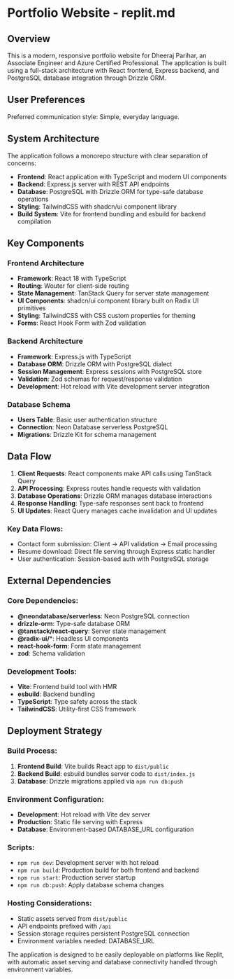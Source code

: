 # Portfolio Website - replit.md

## Overview

This is a modern, responsive portfolio website for Dheeraj Parihar, an Associate Engineer and Azure Certified Professional. The application is built using a full-stack architecture with React frontend, Express backend, and PostgreSQL database integration through Drizzle ORM.

## User Preferences

Preferred communication style: Simple, everyday language.

## System Architecture

The application follows a monorepo structure with clear separation of concerns:

- **Frontend**: React application with TypeScript and modern UI components
- **Backend**: Express.js server with REST API endpoints
- **Database**: PostgreSQL with Drizzle ORM for type-safe database operations
- **Styling**: TailwindCSS with shadcn/ui component library
- **Build System**: Vite for frontend bundling and esbuild for backend compilation

## Key Components

### Frontend Architecture
- **Framework**: React 18 with TypeScript
- **Routing**: Wouter for client-side routing
- **State Management**: TanStack Query for server state management
- **UI Components**: shadcn/ui component library built on Radix UI primitives
- **Styling**: TailwindCSS with CSS custom properties for theming
- **Forms**: React Hook Form with Zod validation

### Backend Architecture
- **Framework**: Express.js with TypeScript
- **Database ORM**: Drizzle ORM with PostgreSQL dialect
- **Session Management**: Express sessions with PostgreSQL store
- **Validation**: Zod schemas for request/response validation
- **Development**: Hot reload with Vite development server integration

### Database Schema
- **Users Table**: Basic user authentication structure
- **Connection**: Neon Database serverless PostgreSQL
- **Migrations**: Drizzle Kit for schema management

## Data Flow

1. **Client Requests**: React components make API calls using TanStack Query
2. **API Processing**: Express routes handle requests with validation
3. **Database Operations**: Drizzle ORM manages database interactions
4. **Response Handling**: Type-safe responses sent back to frontend
5. **UI Updates**: React Query manages cache invalidation and UI updates

### Key Data Flows:
- Contact form submission: Client → API validation → Email processing
- Resume download: Direct file serving through Express static handler
- User authentication: Session-based auth with PostgreSQL storage

## External Dependencies

### Core Dependencies:
- **@neondatabase/serverless**: Neon PostgreSQL connection
- **drizzle-orm**: Type-safe database ORM
- **@tanstack/react-query**: Server state management
- **@radix-ui/***: Headless UI components
- **react-hook-form**: Form state management
- **zod**: Schema validation

### Development Tools:
- **Vite**: Frontend build tool with HMR
- **esbuild**: Backend bundling
- **TypeScript**: Type safety across the stack
- **TailwindCSS**: Utility-first CSS framework

## Deployment Strategy

### Build Process:
1. **Frontend Build**: Vite builds React app to `dist/public`
2. **Backend Build**: esbuild bundles server code to `dist/index.js`
3. **Database**: Drizzle migrations applied via `npm run db:push`

### Environment Configuration:
- **Development**: Hot reload with Vite dev server
- **Production**: Static file serving with Express
- **Database**: Environment-based DATABASE_URL configuration

### Scripts:
- `npm run dev`: Development server with hot reload
- `npm run build`: Production build for both frontend and backend
- `npm run start`: Production server startup
- `npm run db:push`: Apply database schema changes

### Hosting Considerations:
- Static assets served from `dist/public`
- API endpoints prefixed with `/api`
- Session storage requires persistent PostgreSQL connection
- Environment variables needed: DATABASE_URL

The application is designed to be easily deployable on platforms like Replit, with automatic asset serving and database connectivity handled through environment variables.